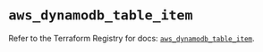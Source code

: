 # `aws_dynamodb_table_item`

Refer to the Terraform Registry for docs: [`aws_dynamodb_table_item`](https://registry.terraform.io/providers/hashicorp/aws/6.3.0/docs/resources/dynamodb_table_item).
